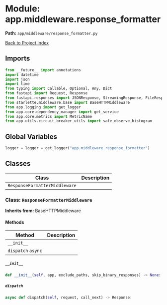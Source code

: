# Module: app.middleware.response_formatter

**Path:** `app/middleware/response_formatter.py`

[Back to Project Index](../../../index.md)

## Imports
```python
from __future__ import annotations
import datetime
import json
import time
from typing import Callable, Optional, Any, Dict
from fastapi import Request, Response
from fastapi.responses import JSONResponse, StreamingResponse, FileResponse
from starlette.middleware.base import BaseHTTPMiddleware
from app.logging import get_logger
from app.core.dependency_manager import get_service
from app.core.metrics import MetricName
from app.utils.circuit_breaker_utils import safe_observe_histogram
```

## Global Variables
```python
logger = logger = get_logger("app.middleware.response_formatter")
```

## Classes

| Class | Description |
| --- | --- |
| `ResponseFormatterMiddleware` |  |

### Class: `ResponseFormatterMiddleware`
**Inherits from:** BaseHTTPMiddleware

#### Methods

| Method | Description |
| --- | --- |
| `__init__` |  |
| `dispatch` `async` |  |

##### `__init__`
```python
def __init__(self, app, exclude_paths, skip_binary_responses) -> None:
```

##### `dispatch`
```python
async def dispatch(self, request, call_next) -> Response:
```
